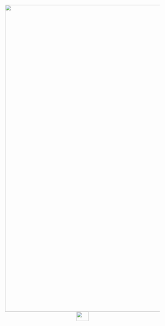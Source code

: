 <p align="center" >
  <img width="1000" src="https://i.imgur.com/Gbig5pG.gif" />
  <a href="https://www.youtube.com/channel/UCG5tSM_o56b2CYDUHGGqhIQ" target="blank"><img align="center" src="https://cdn.jsdelivr.net/npm/simple-icons@3.0.1/icons/youtube.svg" alt="" height="30" width="40" /></a>
</p>
